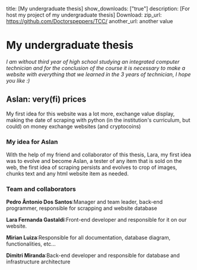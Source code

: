 title: [My undergraduate thesis]
show_downloads: ["true"]
description: [For host my project of my undergraduate thesis]
Download:
  zip_url: https://github.com/Doctorspeppers/TCC/
  another_url: another value

# My undergraduate thesis

<i>
I am without third year of high school studying an integrated computer technician and for the conclusion of the course it is necessary to make a website with everything that we learned in the 3 years of technician, I hope you like :)
</i>

## Aslan: very(fi) prices

My first idea for this website was a lot more, exchange value display, making the date of scraping with python (in the institution's curriculum, but could) on money exchange websites (and cryptocoins)

### My idea for Aslan

With the help of my friend and collaborator of this thesis, Lara, my first idea was to evolve and become Aslan, a tester of any item that is sold on the web, the first idea of scraping persists and evolves to crop of images, chunks text and any html website item as needed.

### Team and collaborators

<b>Pedro Ântonio Dos Santos</b>:Manager and team leader, back-end programmer, responsible for scrapping and website database

<b>Lara Fernanda Gastaldi</b>:Front-end developer and responsible for it on our website. 

<b>Mirian Luiza</b>:Responsible for all documentation, database diagram, functionalities, etc...

<b>Dimitri Miranda</b>:Back-end developer and responsible for database and infrastructure architecture

